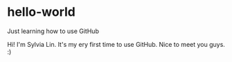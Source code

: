 # hello-world
Just learning how to use GitHub

Hi! I'm Sylvia Lin. It's my ery first time to use GitHub.
Nice to meet you guys. :)

